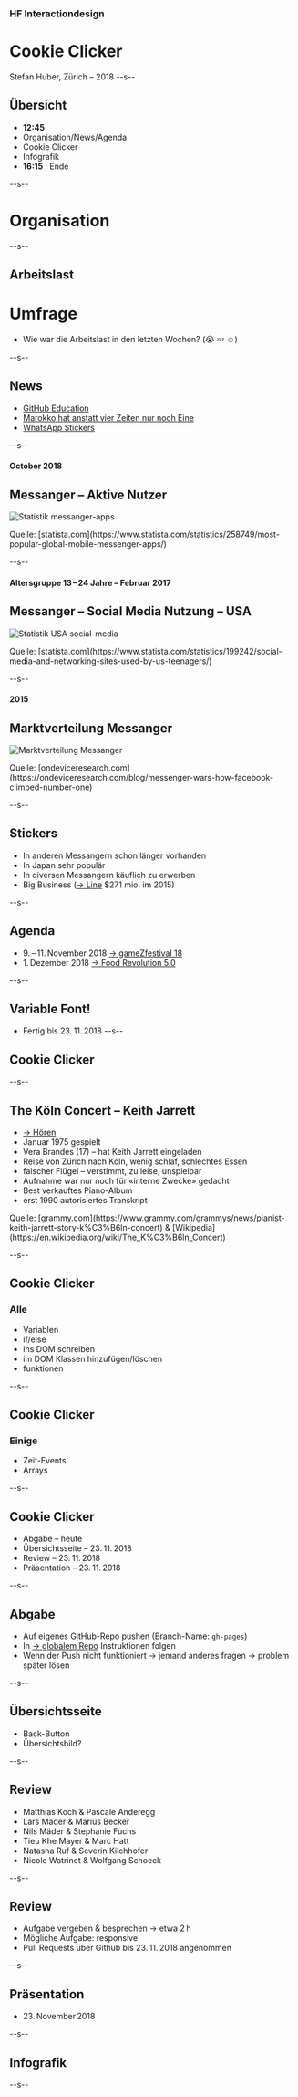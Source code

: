 ### HF Interactiondesign

# Cookie Clicker

Stefan Huber, Zürich – 2018 <!-- .element: class="footer" -->
--s--
## Übersicht

* **12:45**
* Organisation/News/Agenda
* Cookie Clicker
* Infografik
* **16:15** · Ende

--s--
# Organisation
--s--
## Arbeitslast

# Umfrage
* Wie war die Arbeitslast in den letzten Wochen? (😭 💤 ☺️)

--s--
## News
* [GitHub Education](https://education.github.com/)
* [Marokko hat anstatt vier Zeiten nur noch Eine](https://m.20min.ch/ausland/news/story/keiner-weiss--was-nun-in-marokko-fuer-uhrzeit-ist-23068876)
* [WhatsApp Stickers](https://www.iol.co.za/business-report/technology/whatsapp-launches-stickers-for-ios-and-android-17686360)

--s--
#### October 2018
## Messanger – Aktive Nutzer

![Statistik messanger-apps](./img/messanger-apps.png) <!-- .element: class="pic" -->



<!-- .element: class="footer" --> Quelle: [statista.com](https://www.statista.com/statistics/258749/most-popular-global-mobile-messenger-apps/)

--s--
#### Altersgruppe 13 – 24 Jahre – Februar 2017
## Messanger – Social Media Nutzung – USA

![Statistik USA social-media](./img/usa-social-media.png) <!-- .element: class="pic" -->


<!-- .element: class="footer" --> Quelle: [statista.com](https://www.statista.com/statistics/199242/social-media-and-networking-sites-used-by-us-teenagers/)
--s--
#### 2015
## Marktverteilung Messanger

![Marktverteilung Messanger](http://mugshots-prod.s3.amazonaws.com/media/content/20150319103126_top%20messaging%20apps.PNG) <!-- .element: class="pic" -->



<!-- .element: class="footer" --> Quelle: [ondeviceresearch.com](https://ondeviceresearch.com/blog/messenger-wars-how-facebook-climbed-number-one)

--s--
## Stickers

* In anderen Messangern schon länger vorhanden
* In Japan sehr populär
* In diversen Messangern käuflich zu erwerben
* Big Business ([→ Line](https://line.me/en/) $271 mio. im 2015)


--s--
## Agenda
* 9. – 11. November 2018 [→ gameZfestival 18](http://www.gamezfestival.ch/)
* 1. Dezember 2018 [→ Food Revolution 5.0](https://www.gewerbemuseum.ch/veranstaltungen/ausstellungseroeffnung-food-revolution/)


--s--
## Variable Font!
* Fertig bis 23. 11. 2018
--s--
## Cookie Clicker
--s--
## The Köln Concert – Keith Jarrett
* [→ Hören](https://open.spotify.com/album/3MyXPG2AYKTXZyjfzkMOmx?si=B8W3Yw33QxOYQXze-c65OQ)
* Januar 1975 gespielt
* Vera Brandes (17) – hat Keith Jarrett eingeladen
* Reise von Zürich nach Köln, wenig schlaf, schlechtes Essen
* falscher Flügel – verstimmt, zu leise, unspielbar
* Aufnahme war nur noch für «interne Zwecke» gedacht
* Best verkauftes Piano-Album
* erst 1990 autorisiertes Transkript


<!-- .element: class="footer" --> Quelle: [grammy.com](https://www.grammy.com/grammys/news/pianist-keith-jarrett-story-k%C3%B6ln-concert) & [Wikipedia](https://en.wikipedia.org/wiki/The_K%C3%B6ln_Concert)
--s--
## Cookie Clicker
### Alle
* Variablen
* if/else
* ins DOM schreiben
* im DOM Klassen hinzufügen/löschen
* funktionen

--s--
## Cookie Clicker
### Einige
* Zeit-Events
* Arrays

--s--
## Cookie Clicker
* Abgabe – heute
* Übersichtsseite – 23. 11. 2018
* Review – 23. 11. 2018
* Präsentation – 23. 11. 2018

--s--
## Abgabe

* Auf eigenes GitHub-Repo pushen (Branch-Name: `gh-pages`)
* In [→ globalem Repo](https://github.com/logrinto/IAD2017.clicker-game) Instruktionen folgen
* Wenn der Push nicht funktioniert → jemand anderes fragen → problem später lösen

--s--
## Übersichtsseite

* Back-Button
* Übersichtsbild?

--s--
## Review

* Matthias Koch & Pascale Anderegg
* Lars Mäder & Marius Becker
* Nils Mäder & Stephanie Fuchs
* Tieu Khe Mayer & Marc Hatt
* Natasha Ruf & Severin Kilchhofer
* Nicole Watrinet & Wolfgang Schoeck

--s--
## Review
* Aufgabe vergeben & besprechen → etwa 2 h
* Mögliche Aufgabe: responsive
* Pull Requests über Github bis 23. 11. 2018 angenommen



--s--
## Präsentation
* 23. November 2018

--s--
## Infografik

--s--
